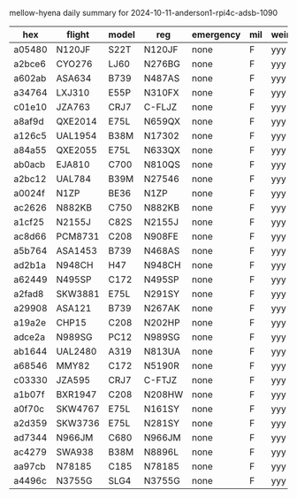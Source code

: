 mellow-hyena daily summary for 2024-10-11-anderson1-rpi4c-adsb-1090

|hex|flight|model|reg|emergency|mil|weirdo|
|--|--|--|--|--|--|--|
|a05480|N120JF|S22T|N120JF|none|F|yyy|
|a2bce6|CYO276|LJ60|N276BG|none|F|yyy|
|a602ab|ASA634|B739|N487AS|none|F|yyy|
|a34764|LXJ310|E55P|N310FX|none|F|yyy|
|c01e10|JZA763|CRJ7|C-FLJZ|none|F|yyy|
|a8af9d|QXE2014|E75L|N659QX|none|F|yyy|
|a126c5|UAL1954|B38M|N17302|none|F|yyy|
|a84a55|QXE2055|E75L|N633QX|none|F|yyy|
|ab0acb|EJA810|C700|N810QS|none|F|yyy|
|a2bc12|UAL784|B39M|N27546|none|F|yyy|
|a0024f|N1ZP|BE36|N1ZP|none|F|yyy|
|ac2626|N882KB|C750|N882KB|none|F|yyy|
|a1cf25|N2155J|C82S|N2155J|none|F|yyy|
|ac8d66|PCM8731|C208|N908FE|none|F|yyy|
|a5b764|ASA1453|B739|N468AS|none|F|yyy|
|ad2b1a|N948CH|H47|N948CH|none|F|yyy|
|a62449|N495SP|C172|N495SP|none|F|yyy|
|a2fad8|SKW3881|E75L|N291SY|none|F|yyy|
|a29908|ASA121|B739|N267AK|none|F|yyy|
|a19a2e|CHP15|C208|N202HP|none|F|yyy|
|adce2a|N989SG|PC12|N989SG|none|F|yyy|
|ab1644|UAL2480|A319|N813UA|none|F|yyy|
|a68546|MMY82|C172|N5190R|none|F|yyy|
|c03330|JZA595|CRJ7|C-FTJZ|none|F|yyy|
|a1b07f|BXR1947|C208|N208HW|none|F|yyy|
|a0f70c|SKW4767|E75L|N161SY|none|F|yyy|
|a2d359|SKW3736|E75L|N281SY|none|F|yyy|
|ad7344|N966JM|C680|N966JM|none|F|yyy|
|ac4279|SWA938|B38M|N8896L|none|F|yyy|
|aa97cb|N78185|C185|N78185|none|F|yyy|
|a4496c|N3755G|SLG4|N3755G|none|F|yyy|
